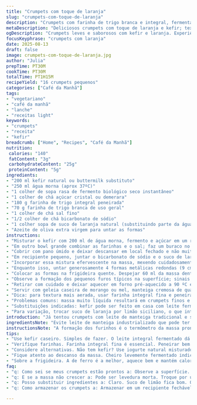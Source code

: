 ```yaml
---
title: "Crumpets com toque de laranja"
slug: "crumpets-com-toque-de-laranja"
description: "Crumpets com farinha de trigo branca e integral, fermentados com levedura instantânea e fermento natural de laranja, textura aerada com buracos característicos. Receita adaptada da tradicional francesa, trocando leite de manteiga por kefir para acidez mais suave. Cozidos em formas metálicas untadas com azeite, douram mantendo maciez interna. Receita vegetariana, sem ovos nem oleaginosas, ideal para café da manhã ou lanche com geleia ou mel. Resultado com aroma cítrico, leve efervescência local devido ao bicarbonato ativado pelo ácido do kefir. Tempo somado para fermentações controladas entre 1h15 e 1h40, toque artesanal com sugestões de variações essenciais para iniciantes e desafiantes na cozinha."
metaDescription: "Deliciosos crumpets com toque de laranja e kefir; textura aerada e sabor cítrico. Perfeitos para café da manhã ou lanche."
ogDescription: "Crumpets leves e saborosos com kefir e laranja. Experiência artesanal adaptada da tradição francesa."
focusKeyphrase: "crumpets com laranja"
date: 2025-08-13
draft: false
image: crumpets-com-toque-de-laranja.jpg
author: "Julia"
prepTime: PT30M
cookTime: PT30M
totalTime: PT1H15M
recipeYield: "16 crumpets pequenos"
categories: ["Café da Manhã"]
tags:
- "vegetariano"
- "café da manhã"
- "lanche"
- "receitas light"
keywords:
- "crumpets"
- "receita"
- "kefir"
breadcrumb: ["Home", "Recipes", "Café da Manhã"]
nutrition: 
 calories: "140"
 fatContent: "3g"
 carbohydrateContent: "25g"
 proteinContent: "5g"
ingredients:
- "200 ml kefir natural ou buttermilk substituto"
- "250 ml água morna (aprox 37ºC)"
- "1 colher de sopa rasa de fermento biológico seco instantâneo"
- "1 colher de chá açúcar cristal ou demerara"
- "180 g farinha de trigo integral peneirada"
- "70 g farinha de trigo branca de uso geral"
- "1 colher de chá sal fino"
- "1/2 colher de chá bicarbonato de sódio"
- "1 colher sopa de suco de laranja natural (substituindo parte da água)"
- "Azeite de oliva extra virgem para untar as formas"
instructions:
- "Misturar o kefir com 200 ml de água morna, fermento e açúcar em um recipiente transparente; deixa reagir 10 a 15 minutos até começar a formar bolhas - sinal de vida ativa da levedura."
- "Em outro bowl grande combinar as farinhas e o sal; faz um buraco no centro e despeja a mistura líquida. Mexer com batedor manual até ficar uma massa lisa, densa, porém fluida."
- "Cobrir com pano úmido e deixar descansar em local fechado e não muito quente por aproximadamente 1 hora, até a massa dobrar de tamanho - cheiro levemente fermentado indica ponto."
- "Em recipiente pequeno, juntar o bicarbonato de sódio e o suco de laranja; mexer suavemente até bicarbonato dissolver e começar a efervescer."
- "Incorporar essa mistura efervescente na massa, mexendo cuidadosamente para manter as bolhas criadas; cobrir novamente e deixar descansar por mais 30 minutos para o gás agir na estrutura."
- "Enquanto isso, untar generosamente 4 formas metálicas redondas (9 cm diâmetro, 2 cm altura) com azeite para evitar que grudem e dar crocância nas bordas. Aquecer frigideira de ferro ou pesada em fogo médio por 2 minutos."
- "Colocar as formas na frigideira quente. Despejar 60 ml da massa dentro de cada forma - a massa deve cobrir o fundo uniformemente e lentamente subir pelas paredes."
- "Observe a formação dos pequenos furos típicos na superfície; sinais para virar. Quando a superfície não estiver mais líquida e as bordas douradas (~5 minutos), usar espátula metálica para virar as formas com os crumpets dentro, cozinhando o outro lado por cerca de 4 minutos. Som do borbulhar diminui, aroma cítrico invade a cozinha."
- "Retirar com cuidado e deixar aquecer em forno pré-aquecido a 90 ºC enquanto termina o restante da massa, assim eles não perdem maciez nem calor."
- "Servir com geleia caseira de morango ou mel, manteiga cremosa de qualidade, ou até uma fina camada de cream cheese para contrabalançar a acidez."
- "Dica: para textura mais aerada, usar farinha integral fina e peneirar bem. Se a massa não crescer significa levedura morta - troque por fermento novo e revise temperatura da água."
- "Problemas comuns: massa muito líquida resultará em crumpets finos e moles; muita farinha, massa pesada e seca sem os furos característicos."
- "Substituições indicadas: kefir pode ser feito em casa com leite fermentado caseiro ou misturar iogurte natural com leite integral."
- "Para variação, trocar suco de laranja por limão siciliano, o que intensifica a efervescência do bicarbonato e deixa aroma mais marcante."
introduction: "Já tentou crumpets com leite de manteiga tradicional e sobraram com textura pesada e pouco aerada? Aprendi que a base fermentada de kefir dá uma suavidade única, somada ao toque cítrico do suco de laranja ativando o bicarbonato por dentro. Resulta numa crosta ligeiramente crocante e borbulhante, com interior macio e furos. O segredo está em respeitar os tempos de fermentação, observar bolhas e cheiro para se guiar – mais confiável do que relógio. Na minha versão, mistura de farinhas equilibradas permite mais fibras sem perder leveza, e o azeite na forma é chave para a crostinha dourada que nem frigideira gera sozinha."
ingredientsNote: "Evite leite de manteiga industrializado que pode ter ácido morto; kefir ou iogurte natural com leite integral fresquinho dão corpo e sabor. Troque farinhas conforme quiser, mas peneire para não comprometer textura - farinha integral grosseira pesa muito. A água morna não pode estar quente, senão mata a levedura instantânea e fermentos não agem. Açúcar ajuda na alimentação da levedura, não dispense. A mistura do bicarbonato com suco cítrico deve ser feita pouco antes de incorporar para usar o gás fresco que cria os furinhos legais dos crumpets."
instructionsNote: "A formação dos furinhos é o termômetro da massa pronta para virar. Resistir tentações de acelerar cozimento em fogo alto evita que fiquem crus por dentro ou queimados fora. A potência da frigideira faz toda a diferença -use uma boa de ferro que mantém calor uniforme. Use espátula metálica para virar com cuidado as forminhas e crumpets juntos - facilita e evita quebrar. O descanso final no forno é pra manter a temperatura e maciez, não fique parado em bancada. Pra desenformar, espere esfriar um pouco para não rasgar a delicada casquinha dourada."
tips:
- "Use kefir caseiro. Simples de fazer. O leite integral fermentado dá um toque especial. E atenção, temperatura do leite é importante. Agua morna, não quente. Isso faz diferença."
- "Verifique farinhas. Farinha integral fina é essencial. Peneirar bem. Farinha Grosseira pesa e descompensa. É processo como um sonho."
- "Considere alternativas. Não tem kefir? Use iogurte natural misturado com leite integral. Ficará ótimo. Pode também fazer probióticos caseiros."
- "Fique atento ao descanso da massa. Cheiro levemente fermentado indica que está pronta. Tem que dobrar de volume. É natureza, não apresse. Tempo conta."
- "Sobre a frigideira. A de ferro é a melhor, aquece bem e mantém calor. Use temperatura média. Evite fogo alto, eles viram bolos. A textura é tudo."
faq:
- "q: Como sei se meus crumpets estão prontos a: Observe a superfície. Sem líquido, bordas douradas. E espaço entre os furos. Se tudo certo, pode virar."
- "q: E se a massa não crescer a: Pode ser levedura morta. Troque por uma nova. Revise a temperatura da água. Não passe do quente para não matar."
- "q: Posso substituir ingredientes a: Claro. Suco de limão fica bom. Ou leite fermentado. Teste e veja como a massa reage. Adaptar é chave."
- "q: Como armazenar os crumpets a: Armazenar em um recipiente fechável. Também pode congelar. Isso ajuda a preservar a textura. Quando for comer, esquente."

---
```

